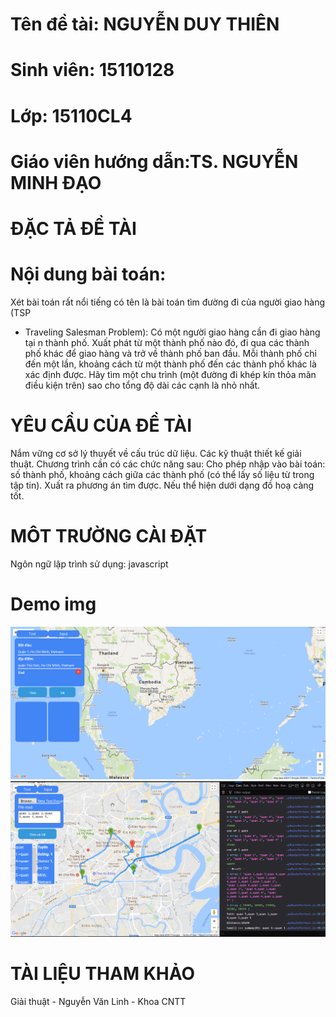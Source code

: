 # Tên đề tài: NGUYỄN DUY THIÊN
# Sinh viên: 15110128
# Lớp: 15110CL4
# Giáo viên hướng dẫn:TS. NGUYỄN MINH ĐẠO
# ĐẶC TẢ ĐỀ TÀI
# Nội dung bài toán:
 Xét bài toán rất nổi tiếng có tên là bài toán tìm đường đi của người giao hàng (TSP
 - Traveling Salesman Problem): Có một người giao hàng cần đi giao hàng tại n thành phố.
 Xuất phát từ một thành phố nào đó, đi qua các thành phố khác để giao hàng và trở về thành
 phố ban đầu. Mỗi thành phố chỉ đến một lần, khoảng cách từ một thành phố đến các thành
 phố khác là xác định được. Hãy tìm một chu trình (một đường đi khép kín thỏa mãn điều
 kiện trên) sao cho tổng độ dài các cạnh là nhỏ nhất.
# YÊU CẦU CỦA ĐỀ TÀI
 Nắm vững cơ sở lý thuyết về cấu trúc dữ liệu. Các kỹ thuật thiết kế giải thuật.
 Chương trình cần có các chức năng sau: Cho phép nhập vào bài toán: số thành phố, khoảng
 cách giữa các thành phố (có thể lấy số liệu từ trong tập tin). Xuất ra phương án tìm được. Nếu thể
 hiện dưới dạng đồ hoạ càng tốt.
# MÔT TRƯỜNG CÀI ĐẶT
 Ngôn ngữ lập trình sử dụng: javascript
# Demo img
![alt text](https://raw.githubusercontent.com/duythien0912/do-an-1/master/img/home.png)
![alt text](https://raw.githubusercontent.com/duythien0912/do-an-1/master/img/index.png)
# TÀI LIỆU THAM KHẢO
 Giải thuật - Nguyễn Văn Linh - Khoa CNTT
